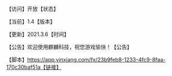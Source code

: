 【访问】开放【状态】

【当前】1.4【版本】  

【更新】2021.3.6【时间】

【公告】欢迎使用麒麟科技，祝您游戏愉快！【公告】  

【脚本】https://app.yinxiang.com/fx/23b9feb8-1233-4fc9-8faa-170c30baf51a【链接】
